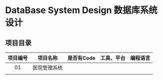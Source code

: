# DataBase System Design 数据库系统设计


## 项目目录
|项目编号|项目名称|是否有Code|工具、平台|编程语言|
|:--:|:--:|:--:|:--:|:--:|
|01|医院管理系统|
||||
